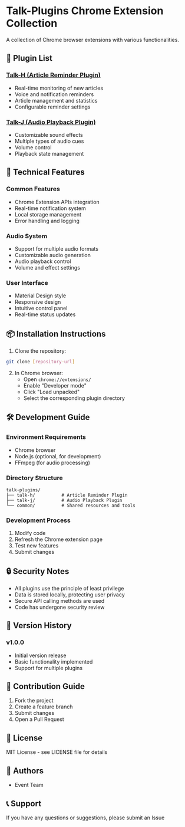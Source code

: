 # Talk-Plugins Chrome Extension Collection

A collection of Chrome browser extensions with various functionalities.

## 🎯 Plugin List

### [Talk-H (Article Reminder Plugin)](talk-h/README.md)
- Real-time monitoring of new articles
- Voice and notification reminders
- Article management and statistics
- Configurable reminder settings

### [Talk-J (Audio Playback Plugin)](talk-j/README.md)
- Customizable sound effects
- Multiple types of audio cues
- Volume control
- Playback state management

## 🔧 Technical Features

### Common Features
- Chrome Extension APIs integration
- Real-time notification system
- Local storage management
- Error handling and logging

### Audio System
- Support for multiple audio formats
- Customizable audio generation
- Audio playback control
- Volume and effect settings

### User Interface
- Material Design style
- Responsive design
- Intuitive control panel
- Real-time status updates

## 📦 Installation Instructions

1. Clone the repository:
```bash
git clone [repository-url]
```

2. In Chrome browser:
   - Open `chrome://extensions/`
   - Enable "Developer mode"
   - Click "Load unpacked"
   - Select the corresponding plugin directory

## 🛠 Development Guide

### Environment Requirements
- Chrome browser
- Node.js (optional, for development)
- FFmpeg (for audio processing)

### Directory Structure
```
talk-plugins/
├── talk-h/          # Article Reminder Plugin
├── talk-j/          # Audio Playback Plugin
└── common/          # Shared resources and tools
```

### Development Process
1. Modify code
2. Refresh the Chrome extension page
3. Test new features
4. Submit changes

## 🔒 Security Notes

- All plugins use the principle of least privilege
- Data is stored locally, protecting user privacy
- Secure API calling methods are used
- Code has undergone security review

## 📝 Version History

### v1.0.0
- Initial version release
- Basic functionality implemented
- Support for multiple plugins

## 🤝 Contribution Guide

1. Fork the project
2. Create a feature branch
3. Submit changes
4. Open a Pull Request

## 📄 License

MIT License - see LICENSE file for details

## 👥 Authors

- Event Team

## 📞 Support

If you have any questions or suggestions, please submit an Issue
